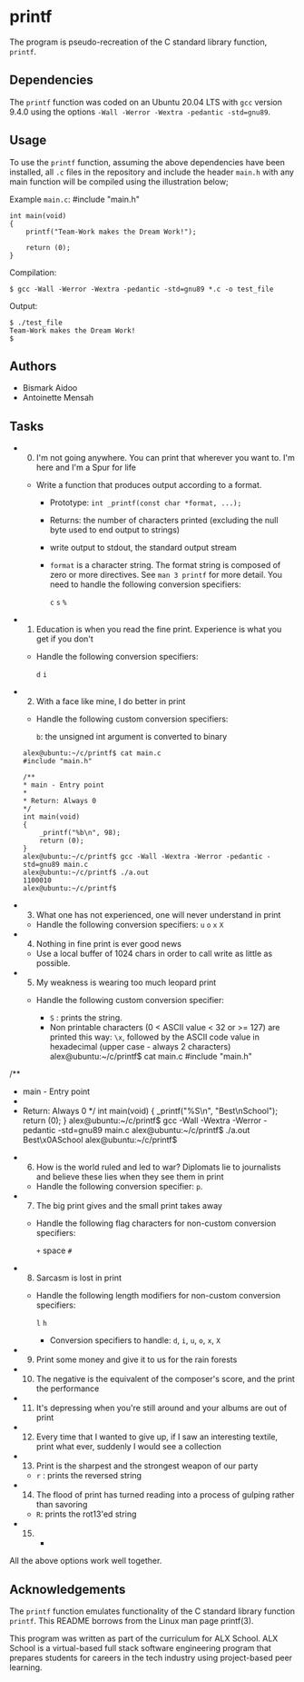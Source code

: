 # printf
The program is pseudo-recreation of the C standard library function, `printf`.

## Dependencies
The `printf` function was coded on an Ubuntu 20.04 LTS with `gcc` version 9.4.0 using the options `-Wall -Werror -Wextra -pedantic -std=gnu89`.

## Usage
To use the `printf` function, assuming the above dependencies have been installed, all `.c` files in the repository and include the header `main.h` with any main function will be compiled using the illustration below;

Example `main.c`:
	#include "main.h"
	
	int main(void)
	{
		printf("Team-Work makes the Dream Work!");
		
		return (0);
	}

Compilation:

	$ gcc -Wall -Werror -Wextra -pedantic -std=gnu89 *.c -o test_file

Output:

```
$ ./test_file
Team-Work makes the Dream Work!
$ 
```
                                                                         

## Authors
- Bismark Aidoo
- Antoinette Mensah

## Tasks
- 0. I'm not going anywhere. You can print that wherever you want to. I'm here and I'm a Spur for life

	* Write a function that produces output according to a format.

		- Prototype: `int _printf(const char *format, ...);`
		- Returns: the number of characters printed (excluding the null byte used to end output to strings)
		- write output to stdout, the standard output stream
		- `format` is a character string. The format string is composed of zero or more directives. See `man 3 printf` for more detail. You need to handle the following conversion specifiers:

			`c`
			`s`
			`%`


- 1. Education is when you read the fine print. Experience is what you get if you don't

	* Handle the following conversion specifiers:

		`d`
		`i` 

- 2. With a face like mine, I do better in print

	* Handle the following custom conversion specifiers:

		`b`: the unsigned int argument is converted to binary

	````
	alex@ubuntu:~/c/printf$ cat main.c
	#include "main.h"

	/**
 	* main - Entry point
 	*
 	* Return: Always 0
 	*/
	int main(void)
	{	
    	_printf("%b\n", 98);
    	return (0);
	}
	alex@ubuntu:~/c/printf$ gcc -Wall -Wextra -Werror -pedantic -std=gnu89 main.c
	alex@ubuntu:~/c/printf$ ./a.out
	1100010
	alex@ubuntu:~/c/printf$
	````

- 3. What one has not experienced, one will never understand in print

	* Handle the following conversion specifiers:
		`u`
		`o`
		`x`
		`X`

- 4. Nothing in fine print is ever good news
	
	* Use a local buffer of 1024 chars in order to call write as little as possible.

- 5. My weakness is wearing too much leopard print

	* Handle the following custom conversion specifier:

		- `S` : prints the string.
		- Non printable characters (0 < ASCII value < 32 or >= 127) are printed this way: `\x`, followed by the ASCII code value in hexadecimal (upper case - always 2 characters)
alex@ubuntu:~/c/printf$ cat main.c
#include "main.h"

/**
 * main - Entry point
 *
 * Return: Always 0
 */
int main(void)
{
    _printf("%S\n", "Best\nSchool");
    return (0);
}
alex@ubuntu:~/c/printf$ gcc -Wall -Wextra -Werror -pedantic -std=gnu89 main.c
alex@ubuntu:~/c/printf$ ./a.out
Best\x0ASchool
alex@ubuntu:~/c/printf$

- 6. How is the world ruled and led to war? Diplomats lie to journalists and believe these lies when they see them in print

	* Handle the following conversion specifier: `p`.

- 7. The big print gives and the small print takes away

	* Handle the following flag characters for non-custom conversion specifiers:

		`+`
		space
		`#`

- 8. Sarcasm is lost in print

	* Handle the following length modifiers for non-custom conversion specifiers:

		`l`
		`h`
		- Conversion specifiers to handle: `d`, `i`, `u`, `o`, `x`, `X`

- 9. Print some money and give it to us for the rain forests

- 10. The negative is the equivalent of the composer's score, and the print the performance

- 11. It's depressing when you're still around and your albums are out of print

- 12. Every time that I wanted to give up, if I saw an interesting textile, print what ever, suddenly I would see a collection

- 13. Print is the sharpest and the strongest weapon of our party

	* `r` : prints the reversed string

- 14. The flood of print has turned reading into a process of gulping rather than savoring

	* `R`: prints the rot13'ed string

- 15. *

All the above options work well together.

## Acknowledgements
The `printf` function emulates functionality of the C standard library function `printf`. This README borrows from the Linux man page printf(3).

This program was written as part of the curriculum for ALX School. ALX School is a virtual-based full stack software engineering program that prepares students for careers in the tech industry using project-based peer learning.

